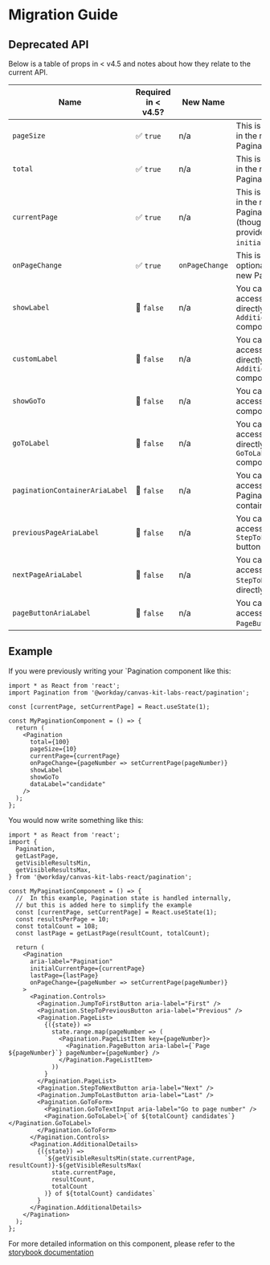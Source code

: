 # Migration Guide

## Deprecated API

Below is a table of props in < v4.5 and notes about how they relate to the current API.

| Name                           | Required in < v4.5? | New Name       | Notes                                                                                         |
| ------------------------------ | ------------------- | -------------- | --------------------------------------------------------------------------------------------- |
| `pageSize`                     | ✅ `true`           | n/a            | This is not needed in the new Pagination API                                                  |
| `total`                        | ✅ `true`           | n/a            | This is not needed in the new Pagination API                                                  |
| `currentPage`                  | ✅ `true`           | n/a            | This is not needed in the new Pagination API (though you can provide an `initialCurrentPage`) |
| `onPageChange`                 | ✅ `true`           | `onPageChange` | This is now an optional prop in the new Pagination API                                        |
| `showLabel`                    | 🚫 `false`          | n/a            | You can now access the label directly with the `AdditionalDetails` component                  |
| `customLabel`                  | 🚫 `false`          | n/a            | You can now access the label directly with the `AdditionalDetails` component                  |
| `showGoTo`                     | 🚫 `false`          | n/a            | You can now access the `GoToForm` component directly                                          |
| `goToLabel`                    | 🚫 `false`          | n/a            | You can now access the label directly with the `GoToLabel` component                          |
| `paginationContainerAriaLabel` | 🚫 `false`          | n/a            | You can now access the Pagination container directly                                          |
| `previousPageAriaLabel`        | 🚫 `false`          | n/a            | You can now access the `StepToPrevious` button directly                                       |
| `nextPageAriaLabel`            | 🚫 `false`          | n/a            | You can now access the `StepToNext` button directly                                           |
| `pageButtonAriaLabel`          | 🚫 `false`          | n/a            | You can now access the `PageButton`s directly                                                 |

## Example

If you were previously writing your `Pagination component like this:

```tsx
import * as React from 'react';
import Pagination from '@workday/canvas-kit-labs-react/pagination';

const [currentPage, setCurrentPage] = React.useState(1);

const MyPaginationComponent = () => {
  return (
    <Pagination
      total={100}
      pageSize={10}
      currentPage={currentPage}
      onPageChange={pageNumber => setCurrentPage(pageNumber)}
      showLabel
      showGoTo
      dataLabel="candidate"
    />
  );
};
```

You would now write something like this:

```tsx
import * as React from 'react';
import {
  Pagination,
  getLastPage,
  getVisibleResultsMin,
  getVisibleResultsMax,
} from '@workday/canvas-kit-labs-react/pagination';

const MyPaginationComponent = () => {
  //  In this example, Pagination state is handled internally,
  // but this is added here to simplify the example
  const [currentPage, setCurrentPage] = React.useState(1);
  const resultsPerPage = 10;
  const totalCount = 108;
  const lastPage = getLastPage(resultCount, totalCount);

  return (
    <Pagination
      aria-label="Pagination"
      initialCurrentPage={currentPage}
      lastPage={lastPage}
      onPageChange={pageNumber => setCurrentPage(pageNumber)}
    >
      <Pagination.Controls>
        <Pagination.JumpToFirstButton aria-label="First" />
        <Pagination.StepToPreviousButton aria-label="Previous" />
        <Pagination.PageList>
          {({state}) =>
            state.range.map(pageNumber => (
              <Pagination.PageListItem key={pageNumber}>
                <Pagination.PageButton aria-label={`Page ${pageNumber}`} pageNumber={pageNumber} />
              </Pagination.PageListItem>
            ))
          }
        </Pagination.PageList>
        <Pagination.StepToNextButton aria-label="Next" />
        <Pagination.JumpToLastButton aria-label="Last" />
        <Pagination.GoToForm>
          <Pagination.GoToTextInput aria-label="Go to page number" />
          <Pagination.GoToLabel>{`of ${totalCount} candidates`}</Pagination.GoToLabel>
        </Pagination.GoToForm>
      </Pagination.Controls>
      <Pagination.AdditionalDetails>
        {({state}) =>
          `${getVisibleResultsMin(state.currentPage, resultCount)}-${getVisibleResultsMax(
            state.currentPage,
            resultCount,
            totalCount
          )} of ${totalCount} candidates`
        }
      </Pagination.AdditionalDetails>
    </Pagination>
  );
};
```

For more detailed information on this component, please refer to the
[storybook documentation](https://workday.github.io/canvas-kit/?path=/docs/labs-pagination-react--step-controls)
